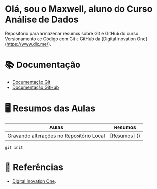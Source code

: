 # Olá, sou o Maxwell, aluno do Curso Análise de Dados

Repositório para armazenar resumos sobre Git e GitHub do curso Versionamento de Código com Git e GitHub da [Digital Inovation One] (https://www.dio.me/).

# 📚 Documentação
* [Documentação Git](https://git-scm.com/doc)
* [Documentação GitHub](https://docs.github.com/pt)

# 🖥 Resumos das Aulas

| Aulas | Resumos |
|-------|---------|
| Gravando alterações no Repositório Local |[Resumos] () |

```
git init
```

# 🏸 Referências
* [Digital Inovation One]().
